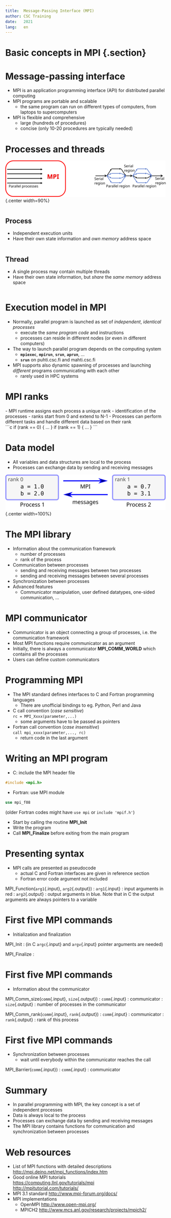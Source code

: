 ```yaml
---
title:  Message-Passing Interface (MPI) 
author: CSC Training
date:   2021
lang:   en
---
```


# Basic concepts in MPI {.section}

# Message-passing interface

- MPI is an application programming interface (API) for distributed parallel 
  computing
- MPI programs are portable and scalable
    - the same program can run on different types of computers, from 
      laptops to supercomputers
- MPI is flexible and comprehensive 
    - large (hundreds of procedures)
    - concise (only 10-20 procedures are typically needed)

# Processes and threads

![](img/processes-threads-highlight-proc.svg){.center width=90%}

<div class="column">

## Process

- Independent execution units
- Have their own state information and *own memory* address space

</div>

<div class="column">

## Thread

- A single process may contain multiple threads
- Have their own state information, but *share* the *same memory*
  address space

</div>



# Execution model in MPI

- Normally, parallel program is launched as set of *independent*, *identical
  processes*
    - execute the *same program code* and instructions
    - processes can reside in different nodes (or even in different computers)
- The way to launch parallel program depends on the computing system
    - **`mpiexec`**, **`mpirun`**, **`srun`**, **`aprun`**, ...
    - **`srun`** on puhti.csc.fi and mahti.csc.fi
- MPI supports also dynamic spawning of processes and launching *different* 
  programs communicating with each other
    - rarely used in HPC systems

# MPI ranks

<div class="column">
- MPI runtime assigns each process a unique rank
    - identification of the processes
    - ranks start from 0 and extend to N-1
- Processes can perform different tasks and handle different data based 
  on their rank
</div>
<div class="column">
```c
if (rank == 0) {
   ...
   }
if (rank == 1) {
   ...
   }
```
</div>

# Data model

- All variables and data structures are local to the process
- Processes can exchange data by sending and receiving messages

![](img/data-model.svg){.center width=100%}

# The MPI library

- Information about the communication framework
    - number of processes
    - rank of the process
- Communication between processes
    - sending and receiving messages between two processes
    - sending and receiving messages between several processes
- Synchronization between processes
- Advanced features
    - Communicator manipulation, user defined datatypes, one-sided communication, ...

# MPI communicator

- Communicator is an object connecting a group of processes, i.e. the
  communication framework
- Most MPI functions require communicator as an argument
- Initially, there is always a communicator **MPI_COMM_WORLD** which
  contains all the processes
- Users can define custom communicators

# Programming MPI

- The MPI standard defines interfaces to C and Fortran programming languages
	- There are unofficial bindings to eg. Python, Perl and Java
- C call convention (*case sensitive*)<br>
`rc = MPI_Xxxx(parameter,...)`
    - some arguments have to be passed as pointers
- Fortran call convention (*case insensitive*)<br>
`call mpi_xxxx(parameter,..., rc)`
    - return code in the last argument

# Writing an MPI program

- C: include the MPI header file
```c
#include <mpi.h>
```
- Fortran: use MPI module
```fortran
use mpi_f08
```
(older Fortran codes might have `use mpi` or `include 'mpif.h'`)

- Start by calling the routine **MPI_Init**
- Write the program
- Call **MPI_Finalize** before exiting from the main program

# Presenting syntax

- MPI calls are presented as pseudocode
    - actual C and Fortran interfaces are given in reference section
    - Fortran error code argument not included

MPI_Function(`arg1`{.input}, `arg2`{.output})
  : `arg1`{.input}
    : input arguments in red
  : `arg2`{.output}
    : output arguments in blue. Note that in C the output arguments are always
      pointers to a variable


# First five MPI commands

- Initialization and finalization

MPI_Init
  : (in C `argc`{.input} and `argv`{.input} pointer arguments are needed)

MPI_Finalize
  : 

# First five MPI commands

- Information about the communicator

MPI_Comm_size(`comm`{.input}, `size`{.output})
  : `comm`{.input}
    : communicator
  : `size`{.output}
    : number of processes in the communicator

MPI_Comm_rank(`comm`{.input}, `rank`{.output})
  : `comm`{.input}
    : communicator
  : `rank`{.output}
    : rank of this process

# First five MPI commands

- Synchronization between processes
    - wait until everybody within the communicator reaches the call 

MPI_Barrier(`comm`{.input})
  : `comm`{.input}
    : communicator


# Summary 

- In parallel programming with MPI, the key concept is a set of
  independent processes
- Data is always local to the process
- Processes can exchange data by sending and receiving messages
- The MPI library contains functions for communication and
  synchronization between processes

# Web resources 

- List of MPI functions with detailed descriptions  
<http://mpi.deino.net/mpi_functions/index.htm>
- Good online MPI tutorials   
<https://computing.llnl.gov/tutorials/mpi>  
<http://mpitutorial.com/tutorials/>
- MPI 3.1 standard <http://www.mpi-forum.org/docs/>
- MPI implementations   
	* OpenMPI <http://www.open-mpi.org/>
  * MPICH2 <http://www.mcs.anl.gov/research/projects/mpich2/>
